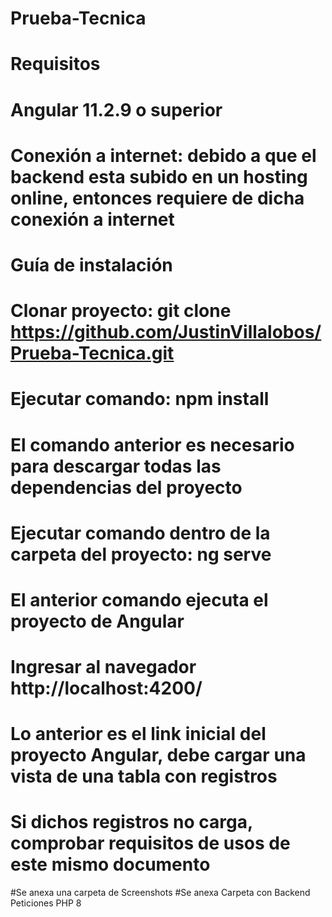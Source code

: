 # Prueba-Tecnica

# Requisitos
# Angular 11.2.9 o superior
# Conexión a internet: debido a que el backend esta subido en un hosting online, entonces requiere de dicha conexión a internet

# Guía de instalación
# Clonar proyecto: git clone https://github.com/JustinVillalobos/Prueba-Tecnica.git
# Ejecutar comando: npm install
# El comando anterior es necesario para descargar todas las dependencias del proyecto
# Ejecutar comando dentro de la carpeta del proyecto: ng serve
# El anterior comando ejecuta el proyecto de Angular
# Ingresar al navegador http://localhost:4200/
# Lo anterior es el link inicial del proyecto Angular, debe cargar una vista de una tabla con registros
# Si dichos registros no carga, comprobar requisitos de usos de este mismo documento
#Se anexa una carpeta de Screenshots
#Se anexa Carpeta con Backend Peticiones PHP 8